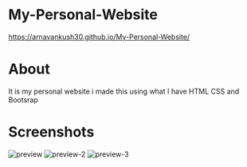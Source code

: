 # My-Personal-Website
https://arnavankush30.github.io/My-Personal-Website/

# About
It is my personal website i made this using what I have HTML CSS and Bootsrap

# Screenshots

![preview](https://github.com/arnavankush30/My-Personal-Website/assets/132573434/4f417718-2fe6-4ffb-b1cb-f1e5ca6219c1)
![preview-2](https://github.com/arnavankush30/My-Personal-Website/assets/132573434/97450c84-3bdf-493e-bce8-6bfc454e2423)
![preview-3](https://github.com/arnavankush30/My-Personal-Website/assets/132573434/1e95bc35-b076-40ad-9e18-c964811650c6)

